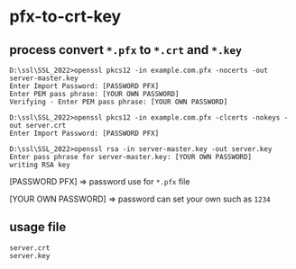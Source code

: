 # pfx-to-crt-key

## process convert `*.pfx` to `*.crt` and `*.key`

```
D:\ssl\SSL_2022>openssl pkcs12 -in example.com.pfx -nocerts -out server-master.key
Enter Import Password: [PASSWORD PFX]
Enter PEM pass phrase: [YOUR OWN PASSWORD]
Verifying - Enter PEM pass phrase: [YOUR OWN PASSWORD]

D:\ssl\SSL_2022>openssl pkcs12 -in example.com.pfx -clcerts -nokeys -out server.crt
Enter Import Password: [PASSWORD PFX]

D:\ssl\SSL_2022>openssl rsa -in server-master.key -out server.key
Enter pass phrase for server-master.key: [YOUR OWN PASSWORD]
writing RSA key
```

[PASSWORD PFX] => password use for `*.pfx` file

[YOUR OWN PASSWORD] => password can set your own such  as `1234`

## usage file

```
server.crt
server.key
```
